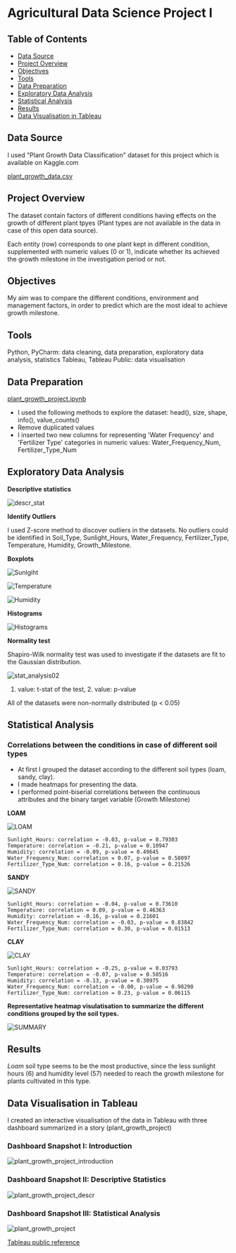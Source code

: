 # Agricultural Data Science Project I

## Table of Contents

- [Data Source](#data-source)
- [Project Overview](#project-overview)
- [Objectives](#objectives)
- [Tools](#tools)
- [Data Preparation](#data-preparation)
- [Exploratory Data Analysis](#exploratory-data-analysis)
- [Statistical Analysis](#statistical-analysis)
- [Results](#results)
- [Data Visualisation in Tableau](#data-visualisation-in-tableau)

## Data Source

I used "Plant Growth Data Classification" dataset for this project which is available on Kaggle.com

[plant_growth_data.csv]( https://talapkapetra.github.io/plant-growth-project/plant_growth_data.csv)

## Project Overview

The dataset contain factors of different conditions having effects on the growth of different plant tpyes (Plant types are not available in the data in case of this open data source). 

Each entity (row) corresponds to one plant kept in different condition, supplemented with numeric values (0 or 1), indicate whether its achieved the growth milestone in the investigation period or not.

## Objectives

My aim was to compare the different conditions, environment and management factors, in order to predict which are the most ideal to achieve growth milestone.
## Tools

Python, PyCharm: data cleaning, data preparation, exploratory data analysis, statistics
Tableau, Tableau Public: data visualisation

## Data Preparation

[plant_growth_project.ipynb](https://talapkapetra.github.io/plant-growth-project/plant_growth_project.ipynb)

 - I used the following methods to explore the dataset: head(), size, shape, info(), value_counts()
 - Remove duplicated values
 - I inserted two new columns for representing 'Water Frequency' and 'Fertilizer Type' categories in numeric values: Water_Frequency_Num, Fertilizer_Type_Num

## Exploratory Data Analysis

 **Descriptive statistics** 

![descr_stat](https://github.com/user-attachments/assets/8ed73df2-fd05-4ae0-aa85-6786e1a7297a)

**Identify Outliers**

I used Z-score method to discover outliers in the datasets. No outliers could be identified in Soil_Type, Sunlight_Hours, Water_Frequency, Fertilizer_Type, Temperature, Humidity, Growth_Milestone.

**Boxplots**

![Sunlgiht](https://github.com/user-attachments/assets/8b9d8a47-46f6-4858-ab68-da5418077758)

![Temperature](https://github.com/user-attachments/assets/52afd58b-04a6-41d3-8cfb-0cb0bf7de8cc)

![Humidity](https://github.com/user-attachments/assets/d9945c95-0440-4e78-92e6-83b389893f3b)

**Histograms**

![Histograms](https://github.com/user-attachments/assets/e6fb31fe-80c0-4a16-9d02-ce45f73a9431)

**Normality test**

Shapiro-Wilk normality test was used to investigate if the datasets are fit to the Gaussian distribution.

![stat_analysis02](https://github.com/user-attachments/assets/9c3ba6cc-b59a-40f3-9da4-59923a18c866)

1. value: t-stat of the test, 2. value: p-value

All of the datasets were non-normally distributed (p < 0.05)

## Statistical Analysis

### Correlations between the conditions in case of different soil types

 - At first I grouped the dataset according to the different soil types (loam, sandy, clay).
 - I made heatmaps for presenting the data.
 - I performed point-biserial correlations between the continuous attributes and the binary target variable (Growth Milestone)

**LOAM**

![LOAM](https://github.com/user-attachments/assets/d24ffbe2-a129-4f5b-b4ed-4d6ab1c05fbe)

```
Sunlight_Hours: correlation = -0.03, p-value = 0.79303
Temperature: correlation = -0.21, p-value = 0.10947
Humidity: correlation = -0.09, p-value = 0.49645
Water_Frequency_Num: correlation = 0.07, p-value = 0.58097
Fertilizer_Type_Num: correlation = 0.16, p-value = 0.21526
```

**SANDY**

![SANDY](https://github.com/user-attachments/assets/41996396-28f8-48d2-b3d3-c766b5aed2e2)

```
Sunlight_Hours: correlation = -0.04, p-value = 0.73610
Temperature: correlation = 0.09, p-value = 0.46363
Humidity: correlation = -0.16, p-value = 0.21601
Water_Frequency_Num: correlation = -0.03, p-value = 0.83842
Fertilizer_Type_Num: correlation = 0.30, p-value = 0.01513
```

**CLAY**

![CLAY](https://github.com/user-attachments/assets/f4a57cbb-0efe-4100-a2c4-fe0396ce016b)

```
Sunlight_Hours: correlation = -0.25, p-value = 0.03793
Temperature: correlation = -0.07, p-value = 0.58516
Humidity: correlation = -0.13, p-value = 0.30975
Water_Frequency_Num: correlation = -0.00, p-value = 0.98290
Fertilizer_Type_Num: correlation = 0.23, p-value = 0.06115
```

**Representative heatmap visulatisation to summarize the different conditions grouped by the soil types.**

![SUMMARY](https://github.com/user-attachments/assets/64e5fc67-18b0-4608-87ba-46aba703b9b8)

## Results

*Loam* soil type seems to be the most productive, since the less sunlight hours (6) and humidity level (57) needed to reach the growth milestone for plants cultivated in this type.

## Data Visualisation in Tableau

I created an interactive visualisation of the data in Tableau with three dashboard summarized in a story (plant_growth_project)

### Dashboard Snapshot I:  Introduction

![plant_growth_project_introduction](https://github.com/user-attachments/assets/63a12e31-a457-4fe7-ad62-2ddb306e80be)

### Dashboard Snapshot II: Descriptive Statistics

![plant_growth_project_descr](https://github.com/user-attachments/assets/7542bc85-d992-4e83-908f-037db80c06df)

### Dashboard Snapshot III: Statistical Analysis

![plant_growth_project](https://github.com/user-attachments/assets/7f16cf49-df7f-4a8e-b786-7f54c4291824)

[Tableau public reference](https://talapkapetra.github.io/plant-growth-project/plant_growth_project_tableau_public.html)
















